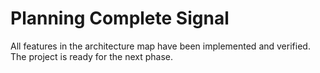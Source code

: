# Planning Complete Signal

All features in the architecture map have been implemented and verified. The project is ready for the next phase.